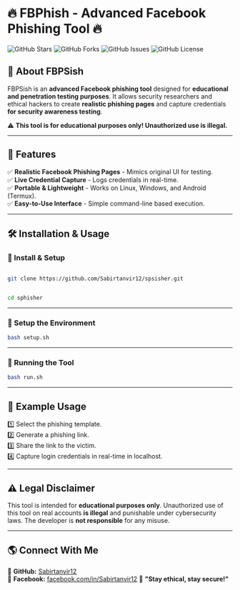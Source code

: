 # 🔥 FBPhish - Advanced Facebook Phishing Tool 🔥

![GitHub Stars](https://img.shields.io/github/stars/Sabirtanvir12/fbpsish?style=for-the-badge)
![GitHub Forks](https://img.shields.io/github/forks/Sabirtanvir12/fbpsish?style=for-the-badge)
![GitHub Issues](https://img.shields.io/github/issues/Sabirtanvir12/fbpsish?style=for-the-badge)
![GitHub License](https://img.shields.io/github/license/Sabirtanvir12/fbpsish?style=for-the-badge)

## 🚀 About FBPSish  
FBPSish is an **advanced Facebook phishing tool** designed for **educational and penetration testing purposes**. It allows security researchers and ethical hackers to create **realistic phishing pages** and capture credentials **for security awareness testing**.  

⚠️ **This tool is for educational purposes only! Unauthorized use is illegal.**

---

## 🎯 Features  
✅ **Realistic Facebook Phishing Pages** - Mimics original UI for testing.  
✅ **Live Credential Capture** - Logs credentials in real-time.    
✅ **Portable & Lightweight** - Works on Linux, Windows, and Android (Termux).  
✅ **Easy-to-Use Interface** - Simple command-line based execution.  

---

## 🛠️ Installation & Usage  

### **📌 Install & Setup**  
```bash

git clone https://github.com/Sabirtanvir12/spsisher.git


cd sphisher
```

---

### **📌 Setup the Environment**  
```bash
bash setup.sh
```

---

### **📌 Running the Tool**  
```bash
bash run.sh
```

---


## 📡 Example Usage  
1️⃣ Select the phishing template.  
2️⃣ Generate a phishing link.  
3️⃣ Share the link to the victim.  
4️⃣ Capture login credentials in real-time in localhost.  

---

## ⚠️ Legal Disclaimer  
This tool is intended for **educational purposes only**. Unauthorized use of this tool on real accounts **is illegal** and punishable under cybersecurity laws. The developer is **not responsible** for any misuse.  

---

## 🌎 Connect With Me  
🔗 **GitHub:** [Sabirtanvir12](https://github.com/Sabirtanvir12)  
🔗 **Facebook:** [facebook.com/in/Sabirtanvir12](https://www.facebook.com/sabir465)
💬 **"Stay ethical, stay secure!"**  
